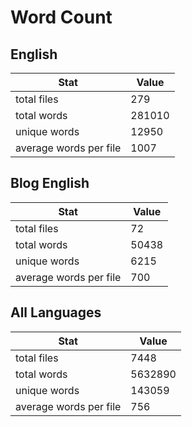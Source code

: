 # Word Count

## English

Stat | Value
---- | -----
total files | 279
total words | 281010
unique words | 12950
average words per file | 1007

## Blog English

Stat | Value
---- | -----
total files | 72
total words | 50438
unique words | 6215
average words per file | 700

## All Languages

Stat | Value
---- | -----
total files | 7448
total words | 5632890
unique words | 143059
average words per file | 756
